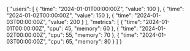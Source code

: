 {
  "users": [
    {
      "time": "2024-01-01T00:00:00Z",
      "value": 100
    },
    {
      "time": "2024-01-02T00:00:00Z",
      "value": 150
    },
    {
      "time": "2024-01-03T00:00:00Z",
      "value": 200
    }
  ],
  "metrics": [
    {
      "time": "2024-01-01T00:00:00Z",
      "cpu": 45,
      "memory": 60
    },
    {
      "time": "2024-01-02T00:00:00Z",
      "cpu": 55,
      "memory": 70
    },
    {
      "time": "2024-01-03T00:00:00Z",
      "cpu": 65,
      "memory": 80
    }
  ]
}